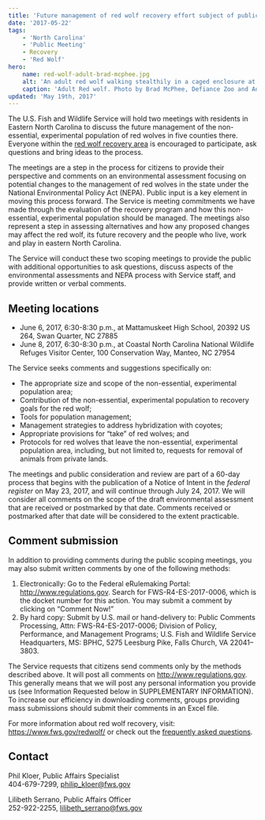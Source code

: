 ```yaml
---
title: 'Future management of red wolf recovery effort subject of public meetings to be held by U.S. Fish and Wildlife Service'
date: '2017-05-22'
tags:
    - 'North Carolina'
    - 'Public Meeting'
    - Recovery
    - 'Red Wolf'
hero:
    name: red-wolf-adult-brad-mcphee.jpg
    alt: 'An adult red wolf walking stealthily in a caged enclosure at the zoo.'
    caption: 'Adult Red wolf. Photo by Brad McPhee, Defiance Zoo and Aquarium.'
updated: 'May 19th, 2017'
---
```


The U.S. Fish and Wildlife Service will hold two meetings with residents in Eastern North Carolina to discuss the future management of the non-essential, experimental population of red wolves in five counties there. Everyone within the [red wolf recovery area](/pdf/map/red-wolf-nep.jpg) is encouraged to participate, ask questions and bring ideas to the process.

The meetings are a step in the process for citizens to provide their perspective and comments on an environmental assessment focusing on potential changes to the management of red wolves in the state under the National Environmental Policy Act (NEPA). Public input is a key element in moving this process forward. The Service is meeting commitments we have made through the evaluation of the recovery program and how this non-essential, experimental population should be managed. The meetings also represent a step in assessing alternatives and how any proposed changes may affect the red wolf, its future recovery and the people who live, work and play in eastern North Carolina.

The Service will conduct these two scoping meetings to provide the public with additional opportunities to ask questions, discuss aspects of the environmental assessments and NEPA process with Service staff, and provide written or verbal comments.

## Meeting locations

 - June 6, 2017, 6:30-8:30 p.m., at Mattamuskeet High School, 20392 US 264, Swan Quarter, NC 27885
 - June 8, 2017, 6:30-8:30 p.m., at Coastal North Carolina National Wildlife Refuges Visitor Center, 100 Conservation Way, Manteo, NC  27954

The Service seeks comments and suggestions specifically on:

 - The appropriate size and scope of the non-essential, experimental population area;
 - Contribution of the non-essential, experimental population to recovery goals for the red wolf;
 - Tools for population management;
 - Management strategies to address hybridization with coyotes;
 - Appropriate provisions for “take” of red wolves; and
 - Protocols for red wolves that leave the non-essential, experimental population area, including, but not limited to, requests for removal of animals from private lands.

The meetings and public consideration and review are part of a 60-day process that begins with the publication of a Notice of Intent in the _federal register_ on May 23, 2017, and will continue through July 24, 2017. We will consider all comments on the scope of the draft environmental assessment that are received or postmarked by that date. Comments received or postmarked after that date will be considered to the extent practicable.

## Comment submission

In addition to providing comments during the public scoping meetings, you may also submit written comments by one of the following methods:

 1) Electronically:  Go to the Federal eRulemaking Portal: http://www.regulations.gov. Search for FWS-R4-ES-2017-0006, which is the docket number for this action. You may submit a comment by clicking on “Comment Now!”
 2) By hard copy:  Submit by U.S. mail or hand-delivery to: Public Comments Processing, Attn: FWS-R4-ES-2017-0006; Division of Policy, Performance, and Management Programs; U.S. Fish and Wildlife Service Headquarters, MS: BPHC, 5275 Leesburg Pike, Falls Church, VA 22041–3803.

The Service requests that citizens send comments only by the methods described above. It will post all comments on http://www.regulations.gov. This generally means that we will post any personal information you provide us (see Information Requested below in SUPPLEMENTARY INFORMATION). To increase our efficiency in downloading comments, groups providing mass submissions should submit their comments in an Excel file.

For more information about red wolf recovery, visit: https://www.fws.gov/redwolf/ or check out the [frequently asked questions](/faq/red-wolf-recovery-under-the-endangered-species-act).

## Contact

Phil Kloer, Public Affairs Specialist  
404-679-7299, philip_kloer@fws.gov

Lilibeth Serrano, Public Affairs Officer  
252-922-2255, lilibeth_serrano@fws.gov
